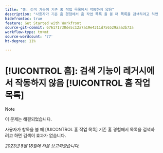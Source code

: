 ```yaml
---
title: "홈: 검색 기능이 기존 홈 작업 목록에서 작동하지 않음"
description: "사용자가 기존 홈 경험에서 홈 작업 목록 을 볼 때 목록을 검색하려고 하면 검색이 효과가 없습니다."
hidefromtoc: true
feature: Get Started with Workfront
source-git-commit: 676171730de5c12a7a19e4311d756529aaa3b73a
workflow-type: tm+mt
source-wordcount: '77'
ht-degree: 11%

---
```



# [!UICONTROL 홈]: 검색 기능이 레거시에서 작동하지 않음 [!UICONTROL 홈 작업 목록]

>[!NOTE]
>
>이 문제는 해결되었습니다.

사용자가 항목을 볼 때 [!UICONTROL 홈 작업 목록] 기존 홈 경험에서 목록을 검색하려고 하면 검색이 효과가 없습니다.

_2023년 8월 18일에 처음 보고되었습니다._

